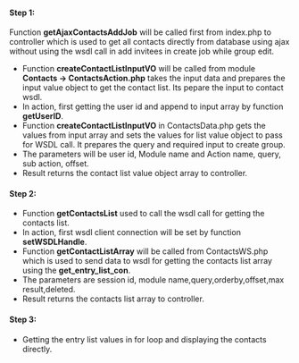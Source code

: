 #### Step 1:

Function **getAjaxContactsAddJob** will be called first from index.php to controller which is used to get all contacts directly from database using ajax without using the wsdl call in add invitees in create job while group edit.

- Function **createContactListInputVO** will be called from module **Contacts -> ContactsAction.php** takes the input data and prepares the input value object to get the contact list. Its pepare the input to contact wsdl.
- In action, first getting the user id and append to input array by function **getUserID**.
- Function **createContactListInputVO** in ContactsData.php gets the values from input array and sets the values for list value object to pass for WSDL call. It prepares the query and required input to create group.
- The parameters will be user id, Module name and Action name, query, sub action, offset.
- Result returns the contact list value object array to controller.


#### Step 2:

- Function **getContactsList** used to call the wsdl call for getting the contacts list.
- In action, first wsdl client connection will be set by function **setWSDLHandle**.
- Function **getContactListArray** will be called from ContactsWS.php which is used to send data to wsdl for getting the contacts list array using the **get_entry_list_con**.
- The parameters are session id, module name,query,orderby,offset,max result,deleted.
- Result returns the contacts list array to controller.


#### Step 3:

- Getting the entry list values in for loop and displaying the contacts directly.
